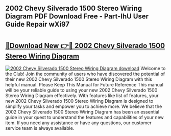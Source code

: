 ## 2002 Chevy Silverado 1500 Stereo Wiring Diagram PDF Download Free - Part-IhU User Guide Repair wXi97

# <h2><a href="http://dfim99w.blite.top/?on=2002+Chevy+Silverado+1500+Stereo+Wiring+Diagram">🔗Download New 👉🔴 2002 Chevy Silverado 1500 Stereo Wiring Diagram</a></h2>

[![2002 Chevy Silverado 1500 Stereo Wiring Diagram download](https://i.imgur.com/lujVjoI.png)](http://dfim99w.blite.top/?on=2002+Chevy+Silverado+1500+Stereo+Wiring+Diagram)
Welcome to the Club! Join the community of users who have discovered the potential of their new 2002 Chevy Silverado 1500 Stereo Wiring Diagram with this helpful manual. Please Keep This Manual for Future Reference This manual will be your reliable guide to using your new 2002 Chevy Silverado 1500 Stereo Wiring Diagram effectively. With features like list of features, your new 2002 Chevy Silverado 1500 Stereo Wiring Diagram is designed to simplify your tasks and empower you to achieve more. We believe that the 2002 Chevy Silverado 1500 Stereo Wiring Diagram has been an essential guide in your quest to understand the features and capabilities of your new item. If you need any assistance or have any questions, our customer service team is always available.
